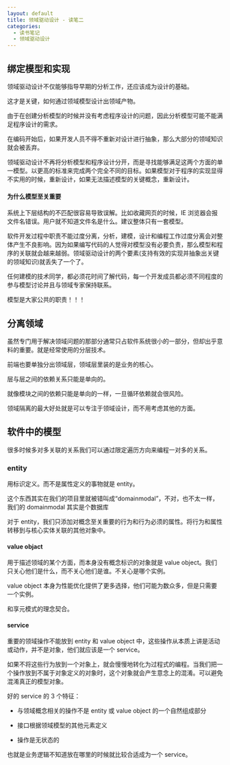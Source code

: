 ```yaml
---
layout: default
title: 领域驱动设计 - 读笔二
categories:
  - 读书笔记
  - 领域驱动设计
---
```


<a name="gw4wnn"></a>

## [](#gw4wnn)绑定模型和实现

领域驱动设计不仅能够指导早期的分析工作，还应该成为设计的基础。

这才是关键，如何通过领域模型设计出领域产物。

由于在创建分析模型的时候并没有考虑程序设计的问题，因此分析模型可能不能满足程序设计的需求。

在编码开始后，如果开发人员不得不重新对设计进行抽象，那么大部分的领域知识就会被丢弃。

领域驱动设计不再将分析模型和程序设计分开，而是寻找能够满足这两个方面的单一模型。以更高的标准来完成两个完全不同的目标。如果模型对于程序的实现显得不实用的时候，重新设计，如果无法描述模型的关键概念，重新设计。

<a name="gagotd"></a>

#### [](#gagotd)为什么模型至关重要

系统上下层结构的不匹配很容易导致误解。比如收藏网页的时候，IE 浏览器会报文件名错误。用户就不知道文件名是什么。建议整体只有一套模型。

软件开发过程中职责不能过度分离，分析，建模，设计和编程工作过度分离会对整体产生不良影响。因为如果编写代码的人觉得对模型没有必要负责，那么模型和程序的关联就会越来越弱。领域驱动设计的两个要素(支持有效的实现并抽象出关键的领域知识)就丢失了一个了。

任何建模的技术同学，都必须花时间了解代码，每一个开发成员都必须不同程度的参与模型讨论并且与领域专家保持联系。

模型是大家公共的职责！！！

<a name="70ocpt"></a>

## [](#70ocpt)分离领域

虽然专门用于解决领域问题的那部分通常只占软件系统很小的一部分，但却出乎意料的重要。就是经常使用的分层技术。

前端也要单独分出领域层，领域层里装的是业务的核心。

层与层之间的依赖关系只能是单向的。

就像模块之间的依赖只能是单向的一样，一旦循环依赖就会很风险。

领域隔离的最大好处就是可以专注于领域设计，而不用考虑其他的方面。

<a name="yvqdit"></a>

## [](#yvqdit)软件中的模型

很多时候多对多关联的关系我们可以通过限定遍历方向来编程一对多的关系。

<a name="z24kka"></a>

### [](#z24kka)entity

用标识定义。而不是属性定义的事物就是 entity。

这个东西其实在我们的项目里就被错叫成“domainmodal”，不对，也不太一样，我们的 domainmodal 其实是个数据库

对于 entity，我们只添加对概念至关重要的行为和行为必须的属性。将行为和属性转移到与核心实体关联的其他对象中。

<a name="b0cevc"></a>

#### [](#b0cevc)value objact

用于描述领域的某个方面，而本身没有概念标识的对象就是 value object。我们只关心他们是什么，而不关心他们是谁。不关心是哪个实例。

value object 本身为性能优化提供了更多选择，他们可能为数众多，但是只需要一个实例。

和享元模式的理念契合。

<a name="9q18bx"></a>

#### [](#9q18bx)service

重要的领域操作不能放到 entity 和 value object 中，这些操作从本质上讲是活动或动作，并不是对象，他们就应该是一个 service。

如果不将这些行为放到一个对象上，就会慢慢地转化为过程式的编程。当我们把一个操作放到不属于对象定义的对象时，这个对象就会产生意念上的混淆。可以避免混淆真正的模型对象。

好的 service 的 3 个特征：

- 与领域概念相关的操作不是 entity 或 value object 的一个自然组成部分

- 接口根据领域模型的其他元素定义

- 操作是无状态的

也就是业务逻辑不知道放在哪里的时候就比较合适成为一个 service。

